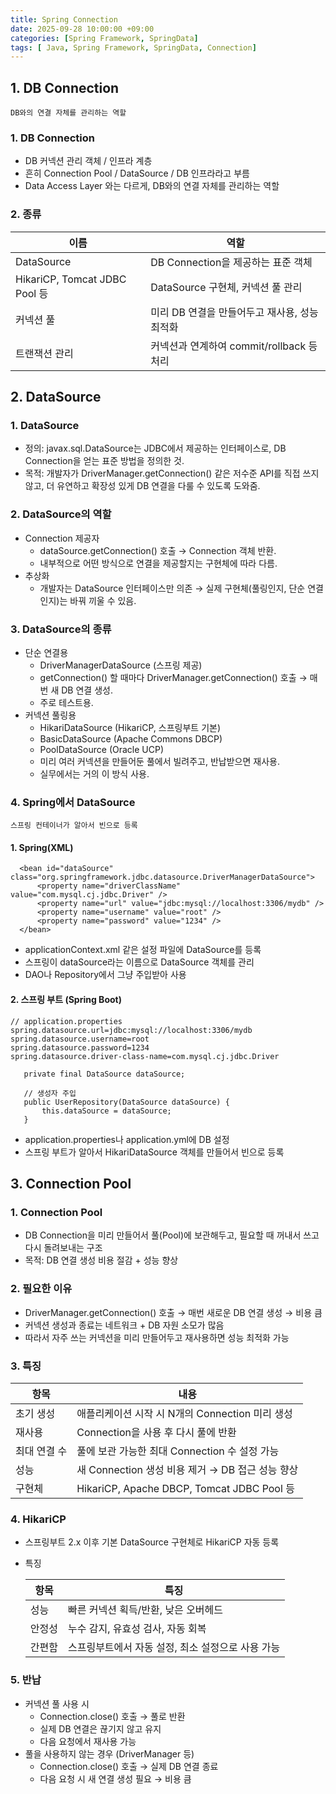 ```yaml
---
title: Spring Connection
date: 2025-09-28 10:00:00 +09:00
categories: [Spring Framework, SpringData]
tags: [ Java, Spring Framework, SpringData, Connection]
---
```


## 1. DB Connection
``DB와의 연결 자체를 관리하는 역할``

### 1. DB Connection
 - DB 커넥션 관리 객체 / 인프라 계층
 - 흔히 Connection Pool / DataSource / DB 인프라라고 부름
 - Data Access Layer 와는 다르게, DB와의 연결 자체를 관리하는 역할

### 2. 종류

| 이름                           | 역할                             |
| ---------------------------- | ------------------------------ |
| DataSource                   | DB Connection을 제공하는 표준 객체      |
| HikariCP, Tomcat JDBC Pool 등 | DataSource 구현체, 커넥션 풀 관리       |
| 커넥션 풀                        | 미리 DB 연결을 만들어두고 재사용, 성능 최적화    |
| 트랜잭션 관리                      | 커넥션과 연계하여 commit/rollback 등 처리 |

## 2. DataSource
### 1. DataSource
 - 정의: javax.sql.DataSource는 JDBC에서 제공하는 인터페이스로, DB Connection을 얻는 표준 방법을 정의한 것.
 - 목적: 개발자가 DriverManager.getConnection() 같은 저수준 API를 직접 쓰지 않고, 더 유연하고 확장성 있게 DB 연결을 다룰 수 있도록 도와줌.

### 2. DataSource의 역할
 - Connection 제공자
   - dataSource.getConnection() 호출 → Connection 객체 반환.
   - 내부적으로 어떤 방식으로 연결을 제공할지는 구현체에 따라 다름.
 - 추상화
   - 개발자는 DataSource 인터페이스만 의존 → 실제 구현체(풀링인지, 단순 연결인지)는 바꿔 끼울 수 있음.

### 3. DataSource의 종류
 - 단순 연결용
   - DriverManagerDataSource (스프링 제공)
   - getConnection() 할 때마다 DriverManager.getConnection() 호출 → 매번 새 DB 연결 생성.
   - 주로 테스트용.
 - 커넥션 풀링용
   - HikariDataSource (HikariCP, 스프링부트 기본)
   - BasicDataSource (Apache Commons DBCP)
   - PoolDataSource (Oracle UCP)
   - 미리 여러 커넥션을 만들어둔 풀에서 빌려주고, 반납받으면 재사용.
   - 실무에서는 거의 이 방식 사용.

### 4. Spring에서 DataSource
 ``스프링 컨테이너가 알아서 빈으로 등록``

#### 1. Spring(XML)
  ```
    <bean id="dataSource" class="org.springframework.jdbc.datasource.DriverManagerDataSource">
        <property name="driverClassName" value="com.mysql.cj.jdbc.Driver" />
        <property name="url" value="jdbc:mysql://localhost:3306/mydb" />
        <property name="username" value="root" />
        <property name="password" value="1234" />
    </bean>
  ```
   - applicationContext.xml 같은 설정 파일에 DataSource를 등록
   - 스프링이 dataSource라는 이름으로 DataSource 객체를 관리
   - DAO나 Repository에서 그냥 주입받아 사용

#### 2. 스프링 부트 (Spring Boot)
 ```
 // application.properties
 spring.datasource.url=jdbc:mysql://localhost:3306/mydb
 spring.datasource.username=root
 spring.datasource.password=1234
 spring.datasource.driver-class-name=com.mysql.cj.jdbc.Driver
 ```
 ```
    private final DataSource dataSource;

    // 생성자 주입
    public UserRepository(DataSource dataSource) {
        this.dataSource = dataSource;
    }
 ```
 - application.properties나 application.yml에 DB 설정
 - 스프링 부트가 알아서 HikariDataSource 객체를 만들어서 빈으로 등록

## 3. Connection Pool
### 1. Connection Pool
 - DB Connection을 미리 만들어서 풀(Pool)에 보관해두고, 필요할 때 꺼내서 쓰고 다시 돌려보내는 구조
 - 목적: DB 연결 생성 비용 절감 + 성능 향상

### 2. 필요한 이유
 - DriverManager.getConnection() 호출 → 매번 새로운 DB 연결 생성 → 비용 큼
 - 커넥션 생성과 종료는 네트워크 + DB 자원 소모가 많음
 - 따라서 자주 쓰는 커넥션을 미리 만들어두고 재사용하면 성능 최적화 가능

### 3. 특징

| 항목      | 내용                                        |
| ------- | ----------------------------------------- |
| 초기 생성   | 애플리케이션 시작 시 N개의 Connection 미리 생성          |
| 재사용     | Connection을 사용 후 다시 풀에 반환                 |
| 최대 연결 수 | 풀에 보관 가능한 최대 Connection 수 설정 가능           |
| 성능      | 새 Connection 생성 비용 제거 → DB 접근 성능 향상       |
| 구현체     | HikariCP, Apache DBCP, Tomcat JDBC Pool 등 |

### 4. HikariCP
 - 스프링부트 2.x 이후 기본 DataSource 구현체로 HikariCP 자동 등록
 - 특징

   | 항목  | 특징                           |
   | --- | ---------------------------- |
   | 성능  | 빠른 커넥션 획득/반환, 낮은 오버헤드        |
   | 안정성 | 누수 감지, 유효성 검사, 자동 회복         |
   | 간편함 | 스프링부트에서 자동 설정, 최소 설정으로 사용 가능 |

### 5. 반납
 - 커넥션 풀 사용 시
   - Connection.close() 호출 → 풀로 반환
   - 실제 DB 연결은 끊기지 않고 유지
   - 다음 요청에서 재사용 가능
 - 풀을 사용하지 않는 경우 (DriverManager 등)
   - Connection.close() 호출 → 실제 DB 연결 종료
   - 다음 요청 시 새 연결 생성 필요 → 비용 큼
